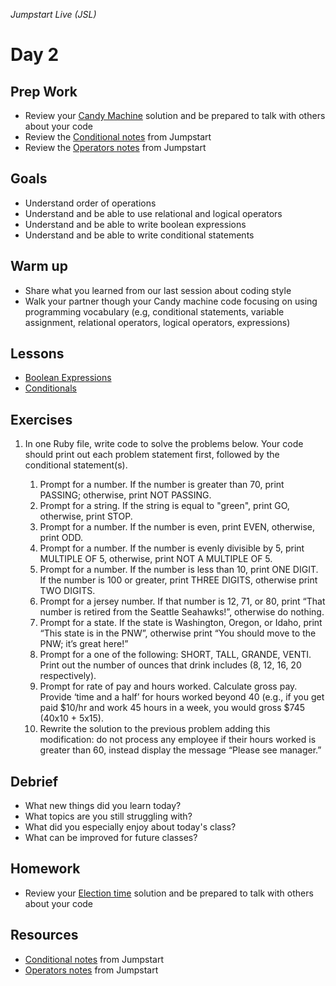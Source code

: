 _Jumpstart Live (JSL)_
# Day 2

## Prep Work
* Review your [Candy Machine](https://github.com/Ada-Developers-Academy/jump-start/blob/master/lessons/10-programming-expressions/assignments/candy-machine.md) solution and be prepared to talk with others about your code
* Review the [Conditional notes](https://github.com/Ada-Developers-Academy/jump-start/blob/master/lessons/10-programming-expressions/notes/conditionals.md) from Jumpstart
* Review the [Operators notes](https://github.com/Ada-Developers-Academy/jump-start/blob/master/lessons/10-programming-expressions/notes/operators.md) from Jumpstart

## Goals
* Understand order of operations
* Understand and be able to use relational and logical operators
* Understand and be able to write boolean expressions
* Understand and be able to write conditional statements

## Warm up
* Share what you learned from our last session about coding style
* Walk your partner though your Candy machine code focusing on using programming vocabulary (e.g, conditional statements, variable assignment, relational operators, logical operators, expressions)

## Lessons
* [Boolean Expressions](boolean-expressions.md)
* [Conditionals](conditionals.md)

## Exercises
1. In one Ruby file, write code to solve the problems below. Your code should print out each problem statement first, followed by the conditional statement(s).

	1. Prompt for a number. If the number is greater than 70, print PASSING; otherwise, print NOT PASSING.    
	1. Prompt for a string.  If the string is equal to "green", print GO, otherwise, print STOP.
	1. Prompt for a number.  If the number is even, print EVEN, otherwise, print ODD.
	1. Prompt for a number. If the number is evenly divisible by 5, print MULTIPLE OF 5, otherwise, print NOT A MULTIPLE OF 5.    
	1. Prompt for a number. If the number is less than 10, print ONE DIGIT. If the number is 100 or greater, print THREE DIGITS, otherwise print TWO DIGITS.
	1. Prompt for a jersey number. If that number is 12, 71, or 80, print “That number is retired from the Seattle Seahawks!”, otherwise do nothing.
	1. Prompt for a state. If the state is Washington, Oregon, or Idaho, print “This state is in the PNW”, otherwise print “You should move to the PNW; it’s great here!”
	1. Prompt for a one of the following: SHORT, TALL, GRANDE, VENTI. Print out the number of ounces that drink includes (8, 12, 16, 20 respectively). 
	1. Prompt for rate of pay and hours worked. Calculate gross pay. Provide ‘time and a half’ for hours worked beyond 40  (e.g., if you get paid $10/hr and work 45 hours in a week, you would gross $745 (40x10 + 5x15).
	1. Rewrite the solution to the previous problem adding this modification: do not process any employee if their hours worked is greater than 60, instead display the message “Please see manager.” 

## Debrief
* What new things did you learn today?
* What topics are you still struggling with?
* What did you especially enjoy about today's class?
* What can be improved for future classes?

## Homework
* Review your [Election time](https://github.com/Ada-Developers-Academy/jump-start/blob/master/lessons/10-programming-expressions/assignments/candy-machine.md) solution and be prepared to talk with others about your code

## Resources
* [Conditional notes](https://github.com/Ada-Developers-Academy/jump-start/blob/master/lessons/10-programming-expressions/notes/conditionals.md) from Jumpstart
* [Operators notes](https://github.com/Ada-Developers-Academy/jump-start/blob/master/lessons/10-programming-expressions/notes/operators.md) from Jumpstart
